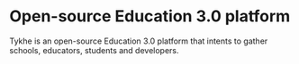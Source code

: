# Open-source Education 3.0 platform

Tykhe is an open-source Education 3.0 platform that intents to gather schools, educators, students and developers.
